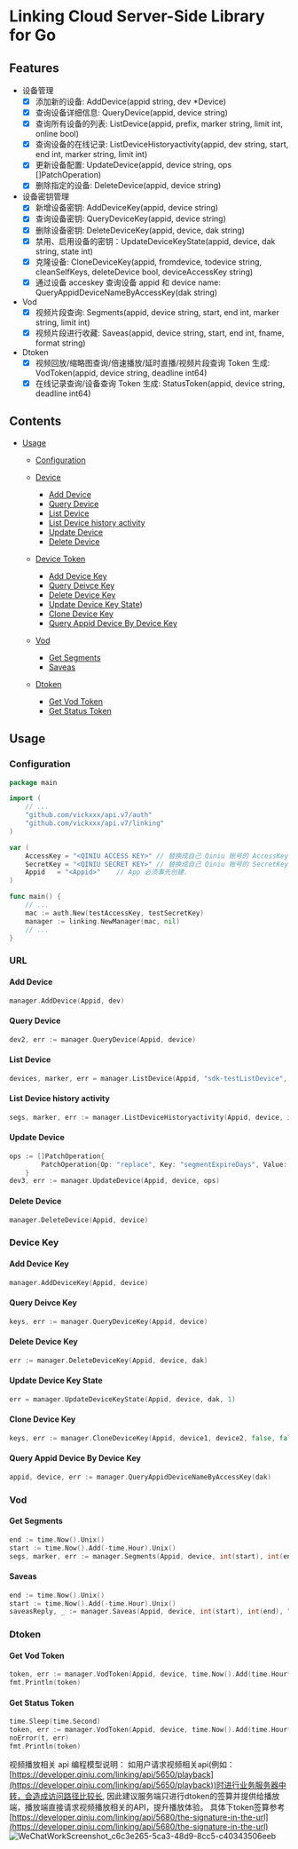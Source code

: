  # Linking Cloud Server-Side Library for Go

## Features

- 设备管理
	- [x] 添加新的设备: AddDevice(appid string, dev *Device)
	- [x] 查询设备详细信息: QueryDevice(appid, device string)
	- [x] 查询所有设备的列表: ListDevice(appid, prefix, marker string, limit int, online bool)
	- [x] 查询设备的在线记录: ListDeviceHistoryactivity(appid, dev string, start, end int, marker string, limit int)
	- [x] 更新设备配置: UpdateDevice(appid, device string, ops []PatchOperation)
	- [x] 删除指定的设备: DeleteDevice(appid, device string)

- 设备密钥管理
	- [x] 新增设备密钥: AddDeviceKey(appid, device string)
	- [x] 查询设备密钥: QueryDeviceKey(appid, device string)
	- [x] 删除设备密钥: DeleteDeviceKey(appid, device, dak string)
	- [x] 禁用、启用设备的密钥：UpdateDeviceKeyState(appid, device, dak string, state int)
	- [x] 克隆设备: CloneDeviceKey(appid, fromdevice, todevice string, cleanSelfKeys, deleteDevice bool, deviceAccessKey string)
	- [x] 通过设备 acceskey 查询设备 appid 和 device name: QueryAppidDeviceNameByAccessKey(dak string)

- Vod
	- [x] 视频片段查询: Segments(appid, device string, start, end int, marker string, limit int)
	- [x] 视频片段进行收藏: Saveas(appid, device string, start, end int, fname, format string)

- Dtoken
	- [x] 视频回放/缩略图查询/倍速播放/延时直播/视频片段查询 Token 生成: VodToken(appid, device string, deadline int64)
	- [x] 在线记录查询/设备查询 Token 生成: StatusToken(appid, device string, deadline int64)

## Contents

- [Usage](#usage)
    - [Configuration](#configuration)
	- [Device](#device)
		- [Add Device](#add-device)
		- [Query Device](#query-device)
		- [List Device](#list-device)
		- [List Device history activity](#list-device-history-activity)
		- [Update Device](#update-device)
		- [Delete Device](#delete-device)

	- [Device Token](#deviceKey)
		- [Add Device Key](#add-device-key)
		- [Query Deivce Key](#query-deviceKey)
		- [Delete Device Key](#delete-deviceKey)
		- [Update Device Key State](#update-deviceKey))
		- [Clone Device Key](#clone-deviceKey)
		- [Query Appid Device By Device Key](#query-appid-device-by-deviceKey)
	- [Vod](#vod)
		- [Get Segments](#get-segments)
		- [Saveas](#saveas)

	- [Dtoken](#vod)
		- [Get Vod Token](#get-vod-token)
		- [Get Status Token](#get-status-token)

## Usage

### Configuration

```go
package main

import (
	// ...
	"github.com/vickxxx/api.v7/auth"
	"github.com/vickxxx/api.v7/linking"
)

var (
	AccessKey = "<QINIU ACCESS KEY>" // 替换成自己 Qiniu 账号的 AccessKey.
	SecretKey = "<QINIU SECRET KEY>" // 替换成自己 Qiniu 账号的 SecretKey.
	Appid   = "<Appid>"    // App 必须事先创建.
)

func main() {
	// ...
	mac := auth.New(testAccessKey, testSecretKey)
	manager := linking.NewManager(mac, nil)
	// ...
}
```

### URL

#### Add Device

```go
manager.AddDevice(Appid, dev)
```

#### Query Device

```go
dev2, err := manager.QueryDevice(Appid, device)
```

#### List Device

```go
devices, marker, err = manager.ListDevice(Appid, "sdk-testListDevice", "", 1000, false)
```

#### List Device history activity

```go
segs, marker, err := manager.ListDeviceHistoryactivity(Appid, device, int(start), int(end), "", 1000)
```

#### Update Device

```go
ops := []PatchOperation{
		PatchOperation{Op: "replace", Key: "segmentExpireDays", Value: 30},
	}
dev3, err := manager.UpdateDevice(Appid, device, ops)
```

#### Delete Device
```go
manager.DeleteDevice(Appid, device)
```

### Device Key

#### Add Device Key

```go
manager.AddDeviceKey(Appid, device)
```

#### Query Deivce Key

```go
keys, err := manager.QueryDeviceKey(Appid, device)
```

#### Delete Device Key

```go
err := manager.DeleteDeviceKey(Appid, device, dak)
```

#### Update Device Key State

```go
err = manager.UpdateDeviceKeyState(Appid, device, dak, 1)
```

#### Clone Device Key

```go
keys, err := manager.CloneDeviceKey(Appid, device1, device2, false, false, dak1)
```

#### Query Appid Device By Device Key
```go
appid, device, err := manager.QueryAppidDeviceNameByAccessKey(dak)
```

### Vod

#### Get Segments

```go
end := time.Now().Unix()
start := time.Now().Add(-time.Hour).Unix()
segs, marker, err := manager.Segments(Appid, device, int(start), int(end), "", 1000)
```

#### Saveas

```go
end := time.Now().Unix()
start := time.Now().Add(-time.Hour).Unix()
saveasReply, _ := manager.Saveas(Appid, device, int(start), int(end), "testSaveas.mp4", "mp4")
```
### Dtoken

#### Get Vod Token
```go
token, err := manager.VodToken(Appid, device, time.Now().Add(time.Hour*5).Unix())
fmt.Println(token)
```
#### Get Status Token
```go
time.Sleep(time.Second)
token, err := manager.VodToken(Appid, device, time.Now().Add(time.Hour*5).Unix())
noError(t, err)
fmt.Println(token)
```


视频播放相关 api 编程模型说明：
如用户请求视频相关api(例如：[https://developer.qiniu.com/linking/api/5650/playback](https://developer.qiniu.com/linking/api/5650/playback))时进行业务服务器中转，会造成访问路径比较长, 因此建议服务端只进行dtoken的签算并提供给播放端，播放端直接请求视频播放相关的API，提升播放体验。
具体下token签算参考 [https://developer.qiniu.com/linking/api/5680/the-signature-in-the-url](https://developer.qiniu.com/linking/api/5680/the-signature-in-the-url)
![WeChatWorkScreenshot_c6c3e265-5ca3-48d9-8cc5-c40343506eeb](https://user-images.githubusercontent.com/34932312/63987548-3d000100-cb0b-11e9-971b-7aea84e07c67.png)
